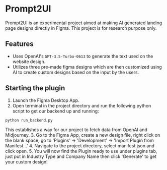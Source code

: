 # Prompt2UI
Prompt2UI is an experimental project aimed at making AI generated landing page designs directly in Figma.
This project is for research purpose only.

## Features

- Uses OpenAI's ```GPT-3.5-Turbo-0613``` to generate the text used on the website design.
- Utilizes three pre-made figma designs which are then customized using AI  to create custom designs based on the input by the users.



## Starting the plugin

1. Launch the Figma Desktop App.
2. Open terminal in the project directory and run the following python script to get our backend up and running:
```bash
python run_backend.py
```
This establishes a way for our project to fetch data from OpenAI and Midjourney.
3. Go to the Figma App, create a new design file, right click on the blank space, go to 
'Plugins' -> 'Development' -> 'Import Plugin from Manifest...'
4. Navigate to the project directory, select manifest.json and click open. 
5. You will now find the Plugin ready to use under plugins tab, just put in Industry Type and Company Name then click 'Generate' to get your custom design!
